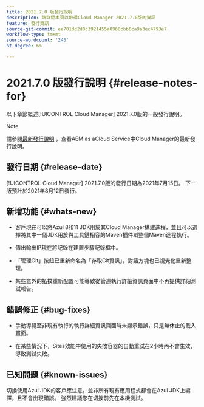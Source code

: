 ```yaml
---
title: 2021.7.0 版發行說明
description: 請詳閱本頁以取得Cloud Manager 2021.7.0版的資訊
feature: 發行資訊
source-git-commit: ee701dd2d0c3921455a0960cbb6ca9a3ec4793e7
workflow-type: tm+mt
source-wordcount: '243'
ht-degree: 6%

---
```


# 2021.7.0 版發行說明 {#release-notes-for}

以下章節概述[!UICONTROL Cloud Manager] 2021.7.0版的一般發行說明。

>[!NOTE]
>請參閱[最新發行說明](https://experienceleague.adobe.com/docs/experience-manager-cloud-service/onboarding/getting-access/release-notes-cloud-manager/release-notes-cm-current.html?lang=en#getting-access) ，查看AEM as aCloud Service中Cloud Manager的最新發行說明。

## 發行日期 {#release-date}

[!UICONTROL Cloud Manager] 2021.7.0版的發行日期為2021年7月15日。
下一版預計於2021年8月12日發行。

## 新增功能 {#whats-new}

* 客戶現在可以將Azul 8和11 JDK用於其Cloud Manager構建進程，並且可以選擇將其中一個JDK用於與工具鏈相容的Maven插件&#x200B;*或*&#x200B;整個Maven進程執行。

* 傳出輸出IP現在將記錄在建置步驟記錄檔中。

* 「管理Git」按鈕已重新命名為「存取Git資訊」，對話方塊也已視覺化重新整理。

* 某些意外的拓撲重新配置可能導致從管道執行詳細資訊頁面中不再提供詳細測試報告。

## 錯誤修正 {#bug-fixes}

* 手動導覽至非現有執行的執行詳細資訊頁面時未顯示錯誤，只是無休止的載入畫面。

* 在某些情況下，Sites效能中使用的失敗容器的自動重試在2小時內不會生效，導致測試失敗。

## 已知問題 {#known-issues}

切換使用Azul JDK的客戶應注意，並非所有現有應用程式都會在Azul JDK上編譯，且不會出現錯誤。 強烈建議您在切換前先在本機測試。